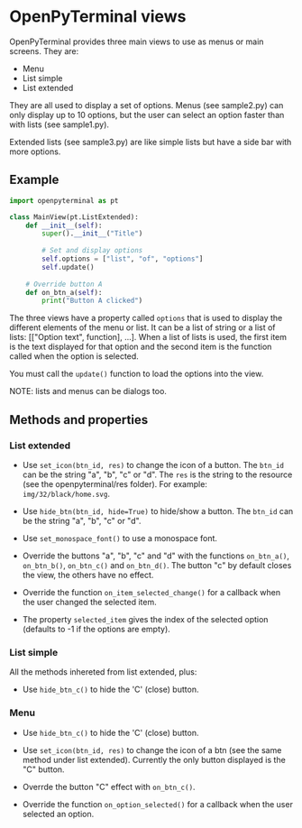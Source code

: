 # OpenPyTerminal views

OpenPyTerminal provides three main views to use as menus or main screens. They are:

* Menu
* List simple
* List extended

They are all used to display a set of options. Menus (see sample2.py) can only display up to 10 options, but the user can select an option faster than with lists (see sample1.py).

Extended lists (see sample3.py) are like simple lists but have a side bar with more options.

## Example

```python
import openpyterminal as pt

class MainView(pt.ListExtended):
    def __init__(self):
        super().__init__("Title")
        
        # Set and display options
        self.options = ["list", "of", "options"]
        self.update()
        
    # Override button A
    def on_btn_a(self):
        print("Button A clicked")
```

The three views have a property called `options` that is used to display the different elements of the menu or list. It can be a list of string or a list of lists: [["Option text", function], ...]. When a list of lists is used, the first item is the text displayed for that option and the second item is the function called when the option is selected.

You must call the `update()` function to load the options into the view.

NOTE: lists and menus can be dialogs too.

## Methods and properties

### List extended

* Use `set_icon(btn_id, res)` to change the icon of a button. The `btn_id` can be the string "a", "b", "c" or "d". The `res` is the string to the resource (see the openpyterminal/res folder). For example: `img/32/black/home.svg`.

* Use `hide_btn(btn_id, hide=True)` to hide/show a button. The `btn_id` can be the string "a", "b", "c" or "d".

* Use `set_monospace_font()` to use a monospace font.

* Override the buttons "a", "b", "c" and "d" with the functions `on_btn_a()`, `on_btn_b()`, `on_btn_c()` and `on_btn_d()`. The button "c" by default closes the view, the others have no effect.

* Override the function `on_item_selected_change()` for a callback when the user changed the selected item.

* The property `selected_item` gives the index of the selected option (defaults to -1 if the options are empty).


### List simple

All the methods inhereted from list extended, plus:

* Use `hide_btn_c()` to hide the 'C' (close) button.


### Menu

* Use `hide_btn_c()` to hide the 'C' (close) button.

* Use `set_icon(btn_id, res)` to change the icon of a btn (see the same method under list extended). Currently the only button displayed is the "C" button.

* Overrde the button "C" effect with `on_btn_c()`.

* Override the function `on_option_selected()` for a callback when the user selected an option. 

